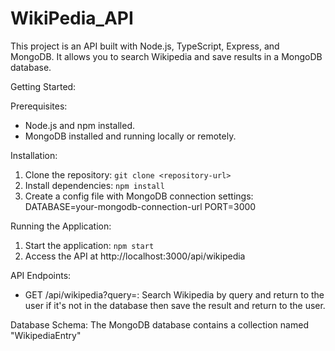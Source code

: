 # WikiPedia_API

This project is an API built with Node.js, TypeScript, Express, and MongoDB. It allows you to search Wikipedia and save results in a MongoDB database.

Getting Started:

Prerequisites:
- Node.js and npm installed.
- MongoDB installed and running locally or remotely.

Installation:
1. Clone the repository: `git clone <repository-url>`
2. Install dependencies: `npm install`
3. Create a config file with MongoDB connection settings:
   DATABASE=your-mongodb-connection-url
   PORT=3000

Running the Application:
1. Start the application: `npm start`
2. Access the API at http://localhost:3000/api/wikipedia

API Endpoints:
- GET /api/wikipedia?query=<your-query>: Search Wikipedia by query and return to the user if it's not in the database then save the result and return to the user.

Database Schema:
The MongoDB database contains a collection named "WikipediaEntry"

